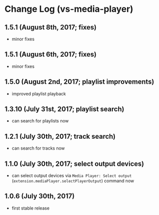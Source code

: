 # Change Log (vs-media-player)

## 1.5.1 (August 8th, 2017; fixes)

* minor fixes

## 1.5.1 (August 6th, 2017; fixes)

* minor fixes

## 1.5.0 (August 2nd, 2017; playlist improvements)

* improved playlist playback

## 1.3.10 (July 31st, 2017; playlist search)

* can search for playlists now

## 1.2.1 (July 30th, 2017; track search)

* can search for tracks now

## 1.1.0 (July 30th, 2017; select output devices)

* can select output devices via `Media Player: Select output` (`extension.mediaPlayer.selectPlayerOutput`) command now

## 1.0.6 (July 30th, 2017)

* first stable release
